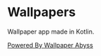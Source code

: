 # Wallpapers

Wallpaper app made in Kotlin.

[Powered By Wallpaper Abyss](https://wall.alphacoders.com)
